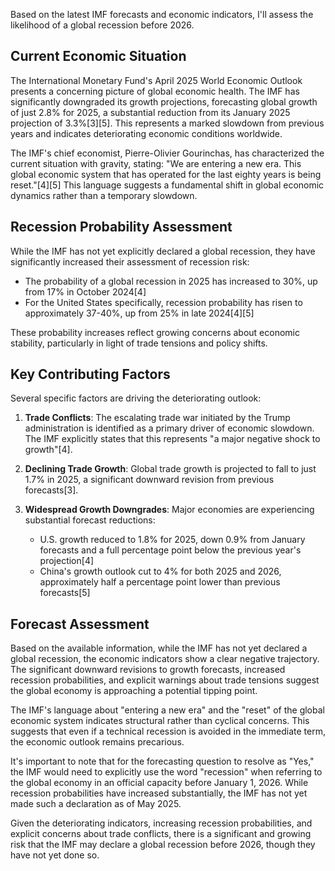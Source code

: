 Based on the latest IMF forecasts and economic indicators, I'll assess the likelihood of a global recession before 2026.

## Current Economic Situation

The International Monetary Fund's April 2025 World Economic Outlook presents a concerning picture of global economic health. The IMF has significantly downgraded its growth projections, forecasting global growth of just 2.8% for 2025, a substantial reduction from its January 2025 projection of 3.3%[3][5]. This represents a marked slowdown from previous years and indicates deteriorating economic conditions worldwide.

The IMF's chief economist, Pierre-Olivier Gourinchas, has characterized the current situation with gravity, stating: "We are entering a new era. This global economic system that has operated for the last eighty years is being reset."[4][5] This language suggests a fundamental shift in global economic dynamics rather than a temporary slowdown.

## Recession Probability Assessment

While the IMF has not yet explicitly declared a global recession, they have significantly increased their assessment of recession risk:

- The probability of a global recession in 2025 has increased to 30%, up from 17% in October 2024[4]
- For the United States specifically, recession probability has risen to approximately 37-40%, up from 25% in late 2024[4][5]

These probability increases reflect growing concerns about economic stability, particularly in light of trade tensions and policy shifts.

## Key Contributing Factors

Several specific factors are driving the deteriorating outlook:

1. **Trade Conflicts**: The escalating trade war initiated by the Trump administration is identified as a primary driver of economic slowdown. The IMF explicitly states that this represents "a major negative shock to growth"[4].

2. **Declining Trade Growth**: Global trade growth is projected to fall to just 1.7% in 2025, a significant downward revision from previous forecasts[3].

3. **Widespread Growth Downgrades**: Major economies are experiencing substantial forecast reductions:
   - U.S. growth reduced to 1.8% for 2025, down 0.9% from January forecasts and a full percentage point below the previous year's projection[4]
   - China's growth outlook cut to 4% for both 2025 and 2026, approximately half a percentage point lower than previous forecasts[5]

## Forecast Assessment

Based on the available information, while the IMF has not yet declared a global recession, the economic indicators show a clear negative trajectory. The significant downward revisions to growth forecasts, increased recession probabilities, and explicit warnings about trade tensions suggest the global economy is approaching a potential tipping point.

The IMF's language about "entering a new era" and the "reset" of the global economic system indicates structural rather than cyclical concerns. This suggests that even if a technical recession is avoided in the immediate term, the economic outlook remains precarious.

It's important to note that for the forecasting question to resolve as "Yes," the IMF would need to explicitly use the word "recession" when referring to the global economy in an official capacity before January 1, 2026. While recession probabilities have increased substantially, the IMF has not yet made such a declaration as of May 2025.

Given the deteriorating indicators, increasing recession probabilities, and explicit concerns about trade conflicts, there is a significant and growing risk that the IMF may declare a global recession before 2026, though they have not yet done so.